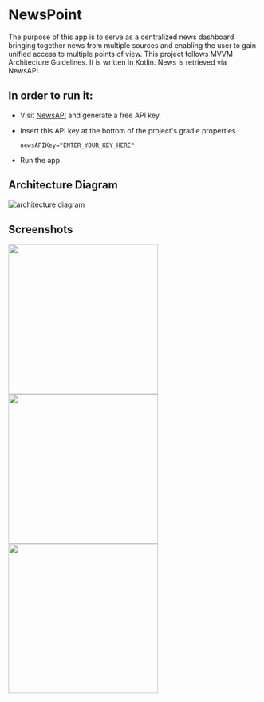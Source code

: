 # NewsPoint

The purpose of this app is to serve as a centralized news dashboard bringing together news from multiple sources and enabling the user to gain unified access to multiple points of view. This project follows MVVM Architecture Guidelines. It is written in Kotlin. News is retrieved via NewsAPI.

## In order to run it:
- Visit [NewsAPI](https://newsapi.org/) and generate a free API key.
- Insert this API key at the bottom of the project's gradle.properties

  `newsAPIKey="ENTER_YOUR_KEY_HERE"`
- Run the app

## Architecture Diagram

![architecture diagram](https://user-images.githubusercontent.com/30885684/120168749-cb01a200-c231-11eb-8a0c-150744f5fd06.png)


## Screenshots
<p float="left">
  <img src="https://user-images.githubusercontent.com/30885684/122184285-a9a1e680-cebe-11eb-908f-1fce7c507550.png" width="300" />
  <img src="https://user-images.githubusercontent.com/30885684/122184192-942cbc80-cebe-11eb-8eaf-2a492d6ea190.png" width="300" />
  <img src="https://user-images.githubusercontent.com/30885684/122183904-457f2280-cebe-11eb-9230-d934b653c05d.png" width="300" />  
</p>
